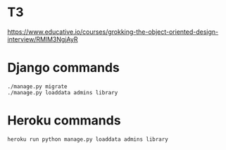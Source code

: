 # ТЗ
https://www.educative.io/courses/grokking-the-object-oriented-design-interview/RMlM3NgjAyR


# Django commands
    ./manage.py migrate
    ./manage.py loaddata admins library
    
# Heroku commands
    heroku run python manage.py loaddata admins library
